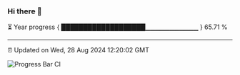 ### Hi there 👋

⏳ Year progress { ███████████████████▁▁▁▁▁▁▁▁▁▁▁ } 65.71 %

---

⏰ Updated on Wed, 28 Aug 2024 12:20:02 GMT

![Progress Bar CI](https://github.com/code-lakshay/GitHub-Actions-Demo/workflows/Progress%20Bar%20CI/badge.svg)
